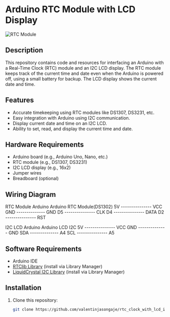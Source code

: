 # Arduino RTC Module with LCD Display

![RTC Module](link-to-image)  <!-- Replace with an actual image URL -->

## Description

This repository contains code and resources for interfacing an Arduino with a Real-Time Clock (RTC) module and an I2C LCD display. The RTC module keeps track of the current time and date even when the Arduino is powered off, using a small battery for backup. The LCD display shows the current date and time.

## Features

- Accurate timekeeping using RTC modules like DS1307, DS3231, etc.
- Easy integration with Arduino using I2C communication.
- Display current date and time on an I2C LCD.
- Ability to set, read, and display the current time and date.

## Hardware Requirements

- Arduino board (e.g., Arduino Uno, Nano, etc.)
- RTC module (e.g., DS1307, DS3231)
- I2C LCD display (e.g., 16x2)
- Jumper wires
- Breadboard (optional)

## Wiring Diagram

RTC Module Arduino
Arduino           RTC Module(DS1302)
5V --------------- VCC
GND -------------- GND
D5 --------------- CLK
D4 --------------- DATA
D2 --------------- RST

I2C LCD Arduino
Arduino           LCD I2C
5V --------------- VCC
GND -------------- GND
SDA -------------- A4
SCL --------------- A5

## Software Requirements

- Arduino IDE
- [RTClib Library](https://github.com/Makuna/Rtc) (install via Library Manager)
- [LiquidCrystal I2C Library](https://github.com/johnrickman/LiquidCrystal_I2C) (install via Library Manager)

## Installation

1. Clone this repository:
   ```bash
   git clone https://github.com/valentinjasongaje/rtc_clock_with_lcd_i2c.git
